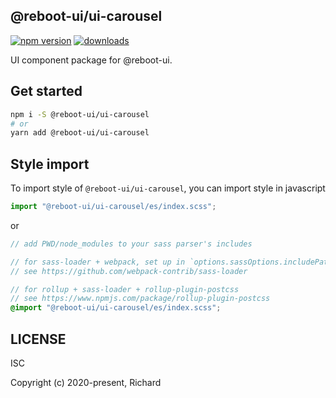 ## @reboot-ui/ui-carousel

[![npm version](https://img.shields.io/npm/v/@reboot-ui/ui-carousel.svg)](https://www.npmjs.org/package/@reboot-ui/ui-carousel)
[![downloads](https://img.shields.io/npm/dm/@reboot-ui/ui-carousel.svg)](https://www.npmjs.org/package/@reboot-ui/ui-carousel)

UI component package for @reboot-ui.

## Get started

```bash
npm i -S @reboot-ui/ui-carousel
# or
yarn add @reboot-ui/ui-carousel
```

## Style import

To import style of `@reboot-ui/ui-carousel`, you can import style in javascript

```js
import "@reboot-ui/ui-carousel/es/index.scss";
```

or

```scss
// add PWD/node_modules to your sass parser's includes

// for sass-loader + webpack, set up in `options.sassOptions.includePaths`,
// see https://github.com/webpack-contrib/sass-loader

// for rollup + sass-loader + rollup-plugin-postcss
// see https://www.npmjs.com/package/rollup-plugin-postcss
@import "@reboot-ui/ui-carousel/es/index.scss";
```
## LICENSE

ISC

Copyright (c) 2020-present, Richard
